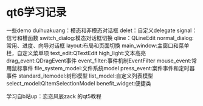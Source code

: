 # qt6学习记录
一些demo
duihuakuang：模态和非模态对话框
delet：自定义delegate
signal：信号和槽函数
switch_dialog:模态对话框切换
qline：QLineEdit
normal_dialog:常用、进度、向导对话框
layout:布局和页面切换
main_window:主窗口和菜单栏，自定义菜单项
text_edit:QTextEdit
high_light:文本高亮
drag_event:QDragEvent事件
event_filter:事件机制EventFilter
mouse_event:常用鼠标事件
file_system_model:文件系统model
press_event:案件事件和定时器事件
standard_itemodel:树形模型
list_model:自定义列表模型
select_model:QItemSelectionModel
benefit_widget:便捷类

学习自b站up：恋恋风辰zack     的qt5教程
